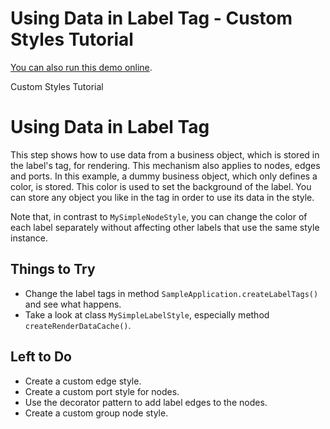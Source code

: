 <!--
 //////////////////////////////////////////////////////////////////////////////
 // @license
 // This file is part of yFiles for HTML 2.5.0.3.
 // Use is subject to license terms.
 //
 // Copyright (c) 2000-2023 by yWorks GmbH, Vor dem Kreuzberg 28,
 // 72070 Tuebingen, Germany. All rights reserved.
 //
 //////////////////////////////////////////////////////////////////////////////
-->
# Using Data in Label Tag - Custom Styles Tutorial

[You can also run this demo online](https://live.yworks.com/demos/02-tutorial-custom-styles/15-using-data-in-label-tag/index.html).

Custom Styles Tutorial

# Using Data in Label Tag

This step shows how to use data from a business object, which is stored in the label's tag, for rendering. This mechanism also applies to nodes, edges and ports. In this example, a dummy business object, which only defines a color, is stored. This color is used to set the background of the label. You can store any object you like in the tag in order to use its data in the style.

Note that, in contrast to `MySimpleNodeStyle`, you can change the color of each label separately without affecting other labels that use the same style instance.

## Things to Try

- Change the label tags in method `SampleApplication.createLabelTags()` and see what happens.
- Take a look at class `MySimpleLabelStyle`, especially method `createRenderDataCache()`.

## Left to Do

- Create a custom edge style.
- Create a custom port style for nodes.
- Use the decorator pattern to add label edges to the nodes.
- Create a custom group node style.
